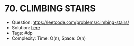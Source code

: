 # 70. CLIMBING STAIRS

* Question: https://leetcode.com/problems/climbing-stairs/ 
* Solution: [here](Solution.java) 
* Tags: #dp
* Complexity: Time: O(n), Space: O(n)

